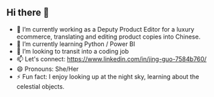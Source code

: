 ## Hi there 👋

- 🔭 I’m currently working as a Deputy Product Editor for a luxury ecommerce, translating and editing product copies into Chinese.
- 🌱 I’m currently learning Python / Power BI
- 👯 I’m looking to transit into a coding job
- 📫 Let's connect: <https://www.linkedin.com/in/jing-guo-7584b760/> 
- 😄 Pronouns: She/Her
- ⚡ Fun fact: I enjoy looking up at the night sky, learning about the celestial objects.
